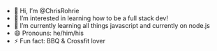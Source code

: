 - 👋 Hi, I’m @ChrisRohrie
- 👀 I’m interested in learning how to be a full stack dev!
- 🌱 I’m currently learning all things javascript and currently on node.js
- 😄 Pronouns: he/him/his
- ⚡ Fun fact: BBQ & Crossfit lover

<!---
ChrisRohrie/ChrisRohrie is a ✨ special ✨ repository because its `README.md` (this file) appears on your GitHub profile.
You can click the Preview link to take a look at your changes.
--->
